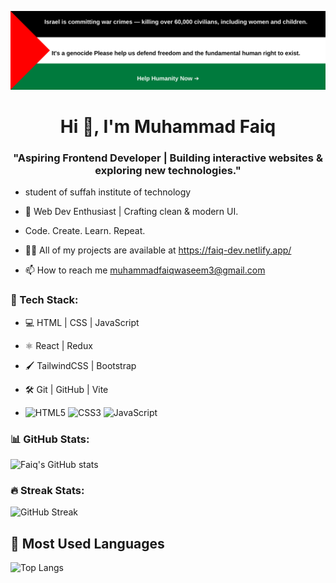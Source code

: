 [![Stand With Palestine](https://github.com/standforhumanity/stand-with-palestine/blob/main/Banners/Banner1.svg)](https://stand-with-palestine.vercel.app)

# <h1 align="center">Hi 👋, I'm Muhammad Faiq</h1>

 <h3 align="center">"Aspiring Frontend Developer | Building interactive websites & exploring new technologies."</h3>

   - student of suffah institute of technology

 - 🎯 Web Dev Enthusiast | Crafting clean & modern UI.

 - Code. Create. Learn. Repeat.
   
- 👨‍💻 All of my projects are available at  https://faiq-dev.netlify.app/
  
- 📫 How to reach me muhammadfaiqwaseem3@gmail.com
<!---
Faiqwaseem/Faiqwaseem is a ✨ special ✨ repository because its `README.md` (this file) appears on your GitHub profile.
You can click the Preview link to take a look at your changes.
--->
### 🚀 Tech Stack:
- 💻 HTML | CSS | JavaScript  
- ⚛️ React | Redux  
- 🖌️ TailwindCSS | Bootstrap  
- 🛠️ Git | GitHub | Vite

- ![HTML5](https://img.shields.io/badge/HTML5-E34F26?style=for-the-badge&logo=html5&logoColor=white) 
![CSS3](https://img.shields.io/badge/CSS3-1572B6?style=for-the-badge&logo=css3&logoColor=white) 
![JavaScript](https://img.shields.io/badge/JavaScript-F7DF1E?style=for-the-badge&logo=javascript&logoColor=black)

### 📊 GitHub Stats:
![Faiq's GitHub stats](https://github-readme-stats.vercel.app/api?username=Faiqwaseem&show_icons=true&theme=radical)

### 🔥 Streak Stats:
![GitHub Streak](https://streak-stats.demolab.com?user=Faiqwaseem&theme=radical)

## 🧰 Most Used Languages

![Top Langs](https://github-readme-stats.vercel.app/api/top-langs/?username=Faiqwaseem&layout=compact&theme=radical)

